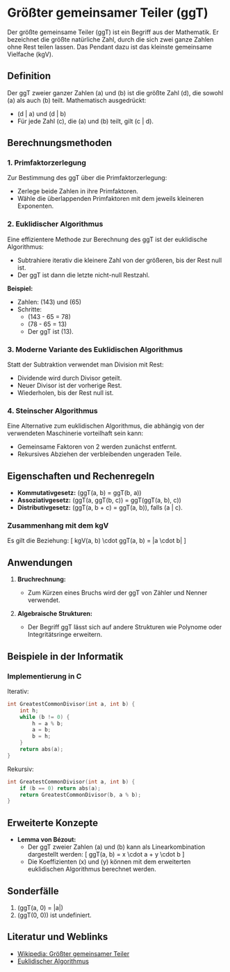 # Größter gemeinsamer Teiler (ggT)

Der größte gemeinsame Teiler (ggT) ist ein Begriff aus der Mathematik. Er bezeichnet die größte natürliche Zahl, durch die sich zwei ganze Zahlen ohne Rest teilen lassen. Das Pendant dazu ist das kleinste gemeinsame Vielfache (kgV).

## Definition

Der ggT zweier ganzer Zahlen \(a\) und \(b\) ist die größte Zahl \(d\), die sowohl \(a\) als auch \(b\) teilt. Mathematisch ausgedrückt:

- \(d | a\) und \(d | b\)
- Für jede Zahl \(c\), die \(a\) und \(b\) teilt, gilt \(c | d\).

## Berechnungsmethoden

### 1. **Primfaktorzerlegung**
Zur Bestimmung des ggT über die Primfaktorzerlegung:
- Zerlege beide Zahlen in ihre Primfaktoren.
- Wähle die überlappenden Primfaktoren mit dem jeweils kleineren Exponenten.

### 2. **Euklidischer Algorithmus**
Eine effizientere Methode zur Berechnung des ggT ist der euklidische Algorithmus:
- Subtrahiere iterativ die kleinere Zahl von der größeren, bis der Rest null ist.
- Der ggT ist dann die letzte nicht-null Restzahl.

**Beispiel:**
- Zahlen: \(143\) und \(65\)
- Schritte:
  - \(143 - 65 = 78\)
  - \(78 - 65 = 13\)
  - Der ggT ist \(13\).

### 3. **Moderne Variante des Euklidischen Algorithmus**
Statt der Subtraktion verwendet man Division mit Rest:
- Dividende wird durch Divisor geteilt.
- Neuer Divisor ist der vorherige Rest.
- Wiederholen, bis der Rest null ist.

### 4. **Steinscher Algorithmus**
Eine Alternative zum euklidischen Algorithmus, die abhängig von der verwendeten Maschinerie vorteilhaft sein kann:
- Gemeinsame Faktoren von 2 werden zunächst entfernt.
- Rekursives Abziehen der verbleibenden ungeraden Teile.

## Eigenschaften und Rechenregeln

- **Kommutativgesetz:** \(ggT(a, b) = ggT(b, a)\)
- **Assoziativgesetz:** \(ggT(a, ggT(b, c)) = ggT(ggT(a, b), c)\)
- **Distributivgesetz:** \(ggT(a, b + c) = ggT(a, b)\), falls \(a | c\).

### Zusammenhang mit dem kgV
Es gilt die Beziehung:
\[
kgV(a, b) \cdot ggT(a, b) = |a \cdot b|
\]

## Anwendungen

1. **Bruchrechnung:**
   - Zum Kürzen eines Bruchs wird der ggT von Zähler und Nenner verwendet.

2. **Algebraische Strukturen:**
   - Der Begriff ggT lässt sich auf andere Strukturen wie Polynome oder Integritätsringe erweitern.

## Beispiele in der Informatik

### Implementierung in C
Iterativ:
```c
int GreatestCommonDivisor(int a, int b) {
    int h;
    while (b != 0) {
        h = a % b;
        a = b;
        b = h;
    }
    return abs(a);
}
```
Rekursiv:
```c
int GreatestCommonDivisor(int a, int b) {
    if (b == 0) return abs(a);
    return GreatestCommonDivisor(b, a % b);
}
```

## Erweiterte Konzepte

- **Lemma von Bézout:**
  - Der ggT zweier Zahlen \(a\) und \(b\) kann als Linearkombination dargestellt werden:
    \[
    ggT(a, b) = x \cdot a + y \cdot b
    \]
  - Die Koeffizienten \(x\) und \(y\) können mit dem erweiterten euklidischen Algorithmus berechnet werden.

## Sonderfälle

1. \(ggT(a, 0) = |a|\)
2. \(ggT(0, 0)\) ist undefiniert.

## Literatur und Weblinks
- [Wikipedia: Größter gemeinsamer Teiler](https://de.wikipedia.org/wiki/Gr%C3%B6%C3%9Fter_gemeinsamer_Teiler)
- [Euklidischer Algorithmus](https://de.wikipedia.org/wiki/Euklidischer_Algorithmus)

